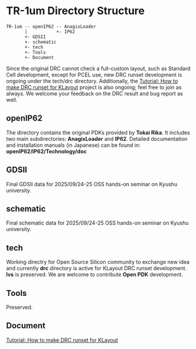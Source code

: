 # TR-1um Directory Structure 
```
TR-1um -- openIP62 -- AnagixLoader
       |           +- IP62
       +- GDSII
       +- schematic
       +- tech
       +- Tools
       +- Document
```

Since the original DRC cannot check a full-custom layout, such as Standard Cell development, except for PCEL use, new DRC runset development is ongoing under the tech/drc directory. Additionally, the [Tutorial: How to make DRC runset for KLayout](Document/Tutorial_DRC.md) project is also ongoing; feel free to join as always. We welcome your feedback on the DRC result and bug report as well.

## openIP62 
The directory contains the original PDKs provided by **Tokai Rika**. It includes two main subdirectories: **AnagixLoader** and **IP62**. Detailed documentation and installation manuals (in Japanese) can be found in: **openIP62/IP62/Technology/doc**

## GDSII
Final GDSII data for 2025/09/24-25 OSS hands-on seminar on Kyushu university.

## schematic
Final schematic data for 2025/09/24-25 OSS hands-on seminar on Kyushu university.

## tech
Working directry for Open Source Silicon community to exchange new idea and currently **drc** directory is active for KLayout DRC runset development. **lvs** is preserved. We are welcome to contribute **Open PDK** development.

## Tools
Preserved.

## Document

[Tutorial: How to make DRC runset for KLayout](Document/Tutorial_DRC.md)



